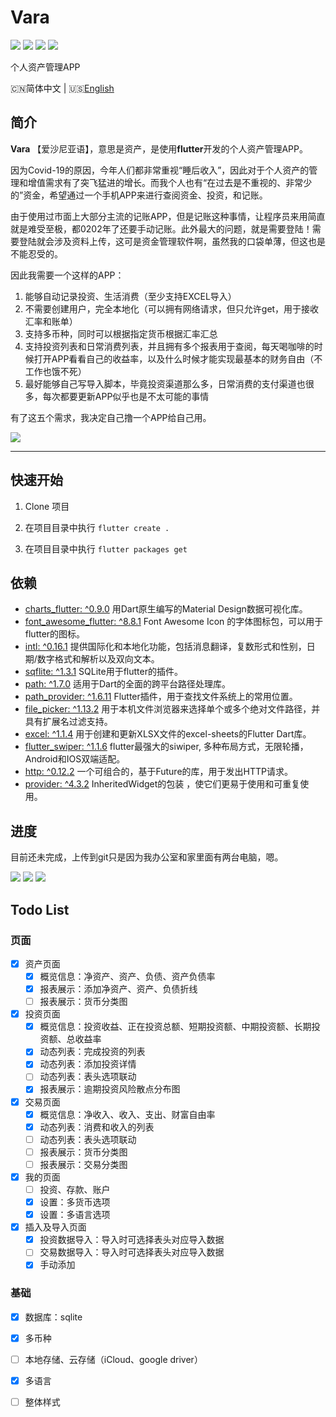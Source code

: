 # Vara
![](https://img.shields.io/badge/Toolkit-Flutter-blue.svg)  ![](https://img.shields.io/badge/Language-Dart-orange.svg)  ![](https://img.shields.io/apm/l/vim-mode)  ![](https://img.shields.io/badge/Process-Developing-blueviolet.svg)

 个人资产管理APP

 🇨🇳简体中文 | 🇺🇸[English](https://github.com/wellmoonloft/vara)

## 简介

**Vara** 【爱沙尼亚语】，意思是资产，是使用**flutter**开发的个人资产管理APP。

因为Covid-19的原因，今年人们都非常重视“睡后收入”，因此对于个人资产的管理和增值需求有了突飞猛进的增长。而我个人也有“在过去是不重视的、非常少的”资金，希望通过一个手机APP来进行查阅资金、投资，和记账。

由于使用过市面上大部分主流的记账APP，但是记账这种事情，让程序员来用简直就是难受至极，都0202年了还要手动记账。此外最大的问题，就是需要登陆！需要登陆就会涉及资料上传，这可是资金管理软件啊，虽然我的口袋单薄，但这也是不能忍受的。

因此我需要一个这样的APP：
1. 能够自动记录投资、生活消费（至少支持EXCEL导入）
2. 不需要创建用户，完全本地化（可以拥有网络请求，但只允许get，用于接收汇率和账单）
3. 支持多币种，同时可以根据指定货币根据汇率汇总
4. 支持投资列表和日常消费列表，并且拥有多个报表用于查阅，每天喝咖啡的时候打开APP看看自己的收益率，以及什么时候才能实现最基本的财务自由（不工作也饿不死）
5. 最好能够自己写导入脚本，毕竟投资渠道那么多，日常消费的支付渠道也很多，每次都要更新APP似乎也是不太可能的事情

有了这五个需求，我决定自己撸一个APP给自己用。

![](https://gitee.com/wellmoonloft/images/raw/master/20200811223018.png)

------------------------------

## 快速开始

1. Clone 项目

2. 在项目目录中执行 `flutter create . `

3. 在项目目录中执行 `flutter packages get`


## 依赖

- [charts_flutter: ^0.9.0](https://pub.dev/packages/charts_flutter) 用Dart原生编写的Material Design数据可视化库。
- [font_awesome_flutter: ^8.8.1](https://pub.dev/packages/font_awesome_flutter) Font Awesome Icon 的字体图标包，可以用于flutter的图标。
- [intl: ^0.16.1](https://pub.dev/packages/intl) 提供国际化和本地化功能，包括消息翻译，复数形式和性别，日期/数字格式和解析以及双向文本。
- [sqflite: ^1.3.1](https://pub.dev/packages/sqflite) SQLite用于flutter的插件。
- [path: ^1.7.0](https://pub.dev/packages/path) 适用于Dart的全面的跨平台路径处理库。
- [path_provider: ^1.6.11](https://pub.dev/packages/path_provider) Flutter插件，用于查找文件系统上的常用位置。
- [file_picker: ^1.13.2](https://pub.dev/packages/file_picker) 用于本机文件浏览器来选择单个或多个绝对文件路径，并具有扩展名过滤支持。
- [excel: ^1.1.4](https://pub.dev/packages/excel) 用于创建和更新XLSX文件的excel-sheets的Flutter Dart库。
- [flutter_swiper: ^1.1.6](https://pub.dev/packages/flutter_swiper) flutter最强大的siwiper, 多种布局方式，无限轮播，Android和IOS双端适配。
- [http: ^0.12.2](https://pub.dev/packages/http) 一个可组合的，基于Future的库，用于发出HTTP请求。
- [provider: ^4.3.2](https://pub.dev/packages/provider) InheritedWidget的包装 ，使它们更易于使用和可重复使用。

## 进度

目前还未完成，上传到git只是因为我办公室和家里面有两台电脑，嗯。

![](https://gitee.com/wellmoonloft/images/raw/master/20200820003452.png)
![](https://gitee.com/wellmoonloft/images/raw/master/20200820003506.png)
![](https://gitee.com/wellmoonloft/images/raw/master/20200818220058.jpg)

## Todo List 

### 页面  
 
- [x] 资产页面  
  - [x] 概览信息：净资产、资产、负债、资产负债率
  - [x] 报表展示：添加净资产、资产、负债折线
  - [ ] 报表展示：货币分类图  
- [x] 投资页面  
  - [x] 概览信息：投资收益、正在投资总额、短期投资额、中期投资额、长期投资额、总收益率
  - [x] 动态列表：完成投资的列表 
  - [x] 动态列表：添加投资详情      
  - [ ] 动态列表：表头选项联动  
  - [x] 报表展示：逾期投资风险散点分布图   
- [x] 交易页面  
  - [x] 概览信息：净收入、收入、支出、财富自由率
  - [x] 动态列表：消费和收入的列表    
  - [ ] 动态列表：表头选项联动 
  - [ ] 报表展示：货币分类图  
  - [ ] 报表展示：交易分类图            
- [x] 我的页面  
  - [ ] 投资、存款、账户  
  - [x] 设置：多货币选项
  - [x] 设置：多语言选项 
- [x] 插入及导入页面
  - [x] 投资数据导入：导入时可选择表头对应导入数据
  - [ ] 交易数据导入：导入时可选择表头对应导入数据
  - [x] 手动添加 

### 基础  
- [x] 数据库：sqlite
- [x] 多币种
- [ ] 本地存储、云存储（iCloud、google driver）
- [x] 多语言
- [ ] 整体样式


